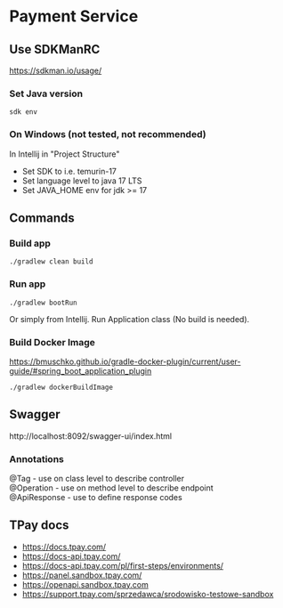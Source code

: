 # Payment Service
## Use SDKManRC
https://sdkman.io/usage/
### Set Java version
```
sdk env
```

### On Windows (not tested, not recommended)
In Intellij in "Project Structure"
- Set SDK to i.e. temurin-17
- Set language level to java 17 LTS
- Set JAVA_HOME env for jdk >= 17

## Commands
### Build app

```
./gradlew clean build
```

### Run app
```
./gradlew bootRun
```
Or simply from Intellij. Run Application class (No build is needed).

### Build Docker Image
https://bmuschko.github.io/gradle-docker-plugin/current/user-guide/#spring_boot_application_plugin
```
./gradlew dockerBuildImage
```

## Swagger
http://localhost:8092/swagger-ui/index.html

### Annotations
@Tag - use on class level to describe controller  
@Operation - use on method level to describe endpoint  
@ApiResponse - use to define response codes

## TPay docs
- https://docs.tpay.com/  
- https://docs-api.tpay.com/  
- https://docs-api.tpay.com/pl/first-steps/environments/
- https://panel.sandbox.tpay.com/
- https://openapi.sandbox.tpay.com
- https://support.tpay.com/sprzedawca/srodowisko-testowe-sandbox
